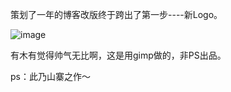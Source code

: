 

策划了一年的博客改版终于跨出了第一步----新Logo。

![image](https://e25ba8-log4d-c.dijingchao.com/upload_dropbox/201109/d3_128.png)

有木有觉得帅气无比啊，这是用gimp做的，非PS出品。

ps：此乃山寨之作～


